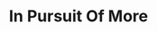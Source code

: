 ---
title: 'In Pursuit Of More'
slug: '/in-pursuit-of-more'
image: '../images/work/ipom.png'
type: 'work'
---